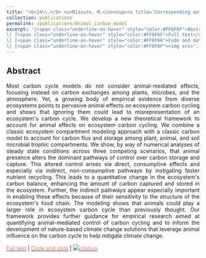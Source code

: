 ```yaml
---
title: "<b>14\\.</b> <u>Rizzuto, M.</u><sup><a title='Corresponding author'>✉</a></sup>, Leroux, S. J., Schmitz, O. J. [*accepted*] **Rewiring the carbon cycle: a theoretical framework for animal-driven ecosystem carbon sequestration.**  Journal of Geophyisical Research: Biogeosciences. <img src='../images/preprint.png'> <img src='../images/open_access.png'>"
collection: publications
permalink: /publications/Animal_carbon_model
excerpt: '[<span class="underline-on-hover" style="color:#FF6F6F">Abstract</span>](../inprogress/Animal_carbon_model)
\| [<span class="underline-on-hover" style="color:#FF6F6F">Full text</span>](https://doi.org/10.1101/2023.07.14.549071)
\| [<span class="underline-on-hover" style="color:#FF6F66">Code and data</span>](https://doi.org/10.6084/m9.figshare.23688855)
\| [<span class="underline-on-hover" style="color:#FF6F6F"><img src="../images/bibtex.svg">citation</span>](../bibtex/14_Animal_carbon_model.bib)'
---
```


## Abstract

<p style='text-align: justify;'>
Most carbon cycle models do not consider animal-mediated effects, focusing instead on carbon exchanges among plants, microbes, and the atmosphere. Yet, a growing body of empirical evidence from diverse ecosystems points to pervasive animal effects on ecosystem carbon cycling and shows that  ignoring them could lead to misrepresentation of an ecosystem's carbon cycle. We develop a new theoretical framework to account for animal effects on ecosystem carbon cycling. We combine a classic ecosystem compartment modeling approach with a classic carbon model to account for carbon flux and storage among plant, animal, and soil microbial trophic compartments. We show, by way of numerical analyses of steady state conditions across three competing scenarios, that animal presence alters the dominant pathways of control over carbon storage and capture. This altered control arises via direct, consumptive effects and especially via indirect, non-consumptive pathways by instigating faster nutrient recycling. This leads to a quantitative change in the ecosystem's carbon balance, enhancing the amount of carbon captured and stored in the ecosystem. Further, the indirect pathways appear especially important in enabling these effects because of their sensitivity to the structure of the ecosystem's food chain. The modeling shows that animals could play a larger role in ecosystem carbon cycle than previously thought. Our framework provides further guidance for empirical research aimed at quantifying animal-mediated control of carbon cycling and to inform the development of nature-based climate change solutions that leverage animal influence on the carbon cycle to help mitigate climate change.
</p>

[<span class="underline-on-hover" style="color:#FF6F6F">Full text</span>](https://doi.org/10.1101/2023.07.14.549071)
\| [<span class="underline-on-hover" style="color:#FF6F66">Code and data</span>](https://doi.org/10.6084/m9.figshare.23688855)
\| [<span class="underline-on-hover" style="color:#FF6F6F"><img src="../images/bibtex.svg">citation</span>](../bibtex/14_Animal_carbon_model.bib)